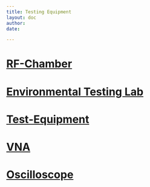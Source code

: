 ```yaml
---
title: Testing Equipment
layout: doc
author: 
date: 

---
```



# [RF-Chamber](RF-Chamber)  

# [Environmental Testing Lab](ETL)  

# [Test-Equipment](Test-Equipment)  

# [VNA](VNA)

# [Oscilloscope](Oscilloscope)
